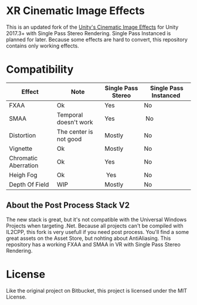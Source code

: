 # XR Cinematic Image Effects
This is an updated fork of the [Unity's Cinematic Image Effects](https://bitbucket.org/Unity-Technologies/cinematic-image-effects) for Unity 2017.3+ with Single Pass Stereo Rendering. Single Pass Instanced is planned for later. Because some effects are hard to convert, this repository contains only working effects.

# Compatibility
| Effect | Note |Single Pass Stereo | Single Pass Instanced |
|--------|------|-------------------|-----------------------|
| FXAA | Ok | Yes | No |
| SMAA | Temporal doesn't work | Yes | No |
| Distortion | The center is not good | Mostly | No |
| Vignette | Ok | Mostly | No |
| Chromatic Aberration | Ok | Yes | No |
| Heigh Fog | Ok | Yes | No |
| Depth Of Field | WIP | Mostly | No |

## About the Post Process Stack V2
The new stack is great, but it's not compatible with the Universal Windows Projects when targeting .Net. Because all projects can't be compiled with IL2CPP, this fork is very usefull if you need post process. You'll find a some great assets on the Asset Store, but nohting about AntiAliasing. This repository has a working FXAA and SMAA in VR with Single Pass Stereo Rendering.

# License
Like the original project on Bitbucket, this project is licensed under the MIT License.
